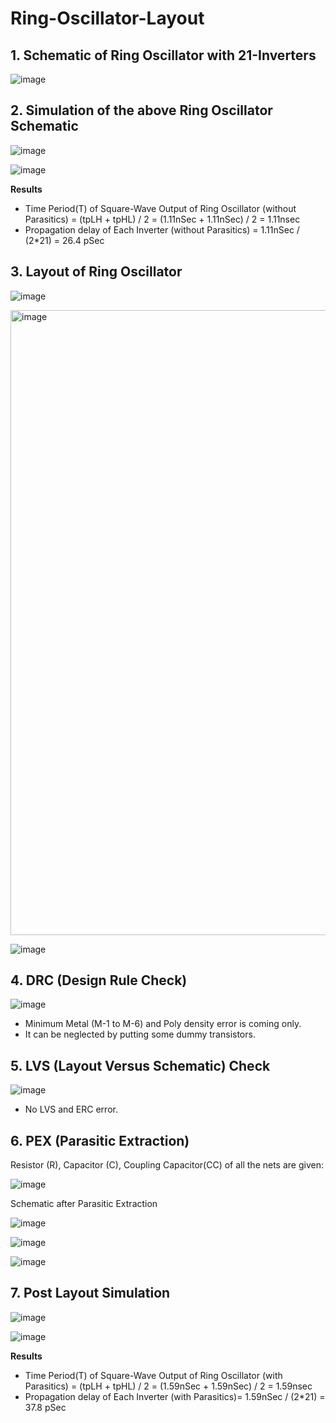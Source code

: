 # Ring-Oscillator-Layout

## 1.	Schematic of Ring Oscillator with 21-Inverters
  ![image](https://github.com/Sourav365/Ring-Oscillator-Layout/assets/49667585/8431ecf3-b02d-4fb6-84eb-8fdb9094013f)


## 2.	Simulation of the above Ring Oscillator Schematic 
  ![image](https://github.com/Sourav365/Ring-Oscillator-Layout/assets/49667585/4dc5d2c0-ab3e-4e39-a699-6b5de7472d0e)

  ![image](https://github.com/Sourav365/Ring-Oscillator-Layout/assets/49667585/6e4e2d0a-b123-4e2f-8c4e-fe1e44e4cad8)


  **Results**
  * Time Period(T) of Square-Wave Output of Ring Oscillator (without Parasitics) = (tpLH + tpHL) / 2 = (1.11nSec + 1.11nSec) / 2 = 1.11nsec
  * Propagation delay of Each Inverter (without Parasitics) = 1.11nSec / (2*21) = 26.4 pSec

## 3. Layout of Ring Oscillator
  ![image](https://github.com/Sourav365/Ring-Oscillator-Layout/assets/49667585/e44d0c9a-6fb7-45ef-a357-a39fe200caf8)

  <img width="1000" alt="image" src="https://github.com/Sourav365/Ring-Oscillator-Layout/assets/49667585/1cc82f6e-d184-46a0-96c5-35566391c7f7">


  ![image](https://github.com/Sourav365/Ring-Oscillator-Layout/assets/49667585/2b13bbe2-b4a5-4ef6-b315-9895a31db146)

## 4. DRC (Design Rule Check)

  ![image](https://github.com/Sourav365/Ring-Oscillator-Layout/assets/49667585/985add90-ac86-4a0a-a06e-0ce94795ab8b)

  * Minimum Metal (M-1 to M-6) and Poly density error is coming only.
  * It can be neglected by putting some dummy transistors.

## 5. LVS (Layout Versus Schematic) Check
  ![image](https://github.com/Sourav365/Ring-Oscillator-Layout/assets/49667585/98e40dcc-c240-4f4a-8a65-1dc1ef3c19e0)

  * No LVS and ERC error.
    
## 6. PEX (Parasitic Extraction)
  Resistor (R), Capacitor (C), Coupling Capacitor(CC) of all the nets are given:
  
  ![image](https://github.com/Sourav365/Ring-Oscillator-Layout/assets/49667585/6731c195-c117-4438-933e-22d956eb4ede)

  Schematic after Parasitic Extraction
  
  ![image](https://github.com/Sourav365/Ring-Oscillator-Layout/assets/49667585/1f8959f0-e3f7-4c6f-8fb4-9a32c36b886a)

  ![image](https://github.com/Sourav365/Ring-Oscillator-Layout/assets/49667585/6e878d7f-a8c0-40e2-adc2-f9fc40d05ec3)

  ![image](https://github.com/Sourav365/Ring-Oscillator-Layout/assets/49667585/593d0875-e6ed-423f-ab63-91ed5a33d9d3)
  
## 7. Post Layout Simulation
  ![image](https://github.com/Sourav365/Ring-Oscillator-Layout/assets/49667585/4e91a6c9-7ee4-44b6-935e-c6b673ce8f39)

  ![image](https://github.com/Sourav365/Ring-Oscillator-Layout/assets/49667585/39ca951c-47aa-48ca-aae1-251cfd8c19cd)

  **Results**
  * Time Period(T) of Square-Wave Output of Ring Oscillator (with Parasitics) = (tpLH + tpHL) / 2 = (1.59nSec + 1.59nSec) / 2 = 1.59nsec
  * Propagation delay of Each Inverter (with Parasitics)= 1.59nSec / (2*21) = 37.8 pSec






